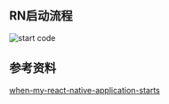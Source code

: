## RN启动流程

<img src="https://miro.medium.com/max/2000/1*Dd1a2PfTwd1C-Etb-cWl5w.png" alt="start code">

## 参考资料

[when-my-react-native-application-starts](https://levelup.gitconnected.com/wait-what-happens-when-my-react-native-application-starts-an-in-depth-look-inside-react-native-5f306ef3250f)






